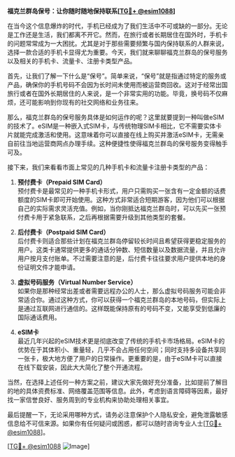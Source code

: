 **福克兰群岛保号：让你随时随地保持联系[[TG💪+ @esim1088](https://t.me/s/esim1088)]**

在当今这个信息爆炸的时代，手机已经成为了我们生活中不可或缺的一部分。无论是工作还是生活，我们都离不开它。然而，在旅行或者长期居住在国外时，手机卡的问题常常成为一大困扰。尤其是对于那些需要频繁与国内保持联系的人群来说，选择一款合适的手机卡显得尤为重要。今天，我们就来聊聊福克兰群岛的保号服务以及相关的手机卡、流量卡、注册卡类型产品。

首先，让我们了解一下什么是“保号”。简单来说，“保号”就是指通过特定的服务或产品，确保你的手机号码不会因为长时间未使用而被运营商回收。这对于经常出国旅行或者在国外长期居住的人来说，是一个非常实用的功能。毕竟，换号码不仅麻烦，还可能影响到你现有的社交网络和业务往来。

那么，福克兰群岛的保号服务具体是如何运作的呢？这里就要提到一种叫做eSIM的技术了。eSIM是一种嵌入式SIM卡，与传统物理SIM卡相比，它不需要实体卡片就能完成激活和使用。这意味着你可以直接在线上购买并激活eSIM卡，无需亲自前往当地运营商网点办理手续。这种便捷性使得福克兰群岛的保号服务变得触手可及。

接下来，我们来看看市面上常见的几种手机卡和流量卡注册卡类型的产品：

1. **预付费卡（Prepaid SIM Card）**  
   预付费卡是最常见的一种手机卡形式，用户只需购买一张含有一定金额的话费额度的SIM卡即可开始使用。这种方式非常适合短期游客，因为他们可以根据自己的实际需求灵活充值。例如，当你刚抵达福克兰群岛时，可以先买一张预付费卡用于紧急联系，之后再根据需要升级到其他类型的套餐。

2. **后付费卡（Postpaid SIM Card）**  
   后付费卡则适合那些计划在福克兰群岛停留较长时间且希望获得更稳定服务的用户。这类卡通常提供更多的通话分钟数、短信数量以及数据流量，并且允许用户按月支付账单。不过需要注意的是，后付费卡往往要求用户提供本地的身份证明文件才能申请。

3. **虚拟号码服务（Virtual Number Service）**  
   如果你是那种经常出差或者需要远程办公的人士，那么虚拟号码服务可能会非常适合你。通过这种方式，你可以获得一个福克兰群岛的本地号码，但实际上是通过互联网进行通信的。这样既能保持原有的号码不变，又能享受到低廉的国际通话费用。

4. **eSIM卡**  
   最近几年兴起的eSIM技术更是彻底改变了传统的手机卡市场格局。eSIM卡的优势在于其体积小、重量轻，几乎不会占用任何空间；同时支持多设备共享同一张卡，极大地方便了用户的日常操作。更重要的是，由于eSIM卡可以直接在线下载安装，因此大大简化了整个开通流程。

当然，在选择上述任何一种方案之前，建议大家先做好充分准备，比如提前了解目的地的具体资费标准、网络覆盖范围等信息。此外，考虑到语言障碍等因素，最好找一家信誉良好、服务周到的专业机构来协助处理相关事宜。

最后提醒一下，无论采用哪种方式，请务必注意保护个人隐私安全，避免泄露敏感信息给不可信来源。如果你有任何疑问或困惑，都可以随时咨询专业人士[[TG💪+ @esim1088](https://t.me/s/esim1088)]。

[[TG💪+ @esim1088](https://t.me/s/esim1088) ![Image](https://i.postimg.cc/4NQfJmqS/Snipaste-2025-05-13-00-14-12.png)]